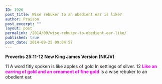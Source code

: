 ```yaml
---
ID: 1926
post_title: Wise rebuker to an obedient ear is like?
author: Praison
post_excerpt: ""
layout: post
permalink: /2014/09/wise-rebuker-to-obedient-ear-like/
published: true
post_date: 2014-09-25 09:04:57
---
```

<strong>Proverbs 25:11-12</strong>
<strong> New King James Version (NKJV)</strong>

11 A word fitly spoken is like apples of gold
In settings of silver.
12 <span style="color: #ff00ff;"><strong>Like an earring of gold and an ornament of fine gold</strong></span>
Is a wise rebuker to an obedient ear.